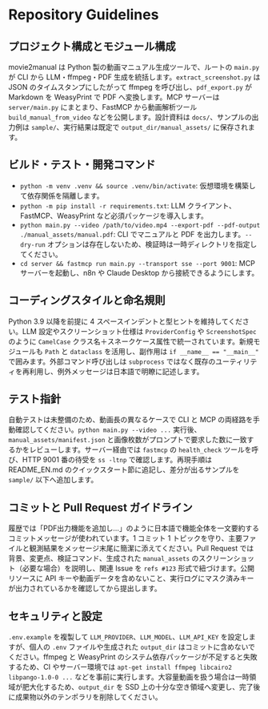 # Repository Guidelines

## プロジェクト構成とモジュール構成
movie2manual は Python 製の動画マニュアル生成ツールで、ルートの `main.py` が CLI から LLM・ffmpeg・PDF 生成を統括します。`extract_screenshot.py` は JSON のタイムスタンプにしたがって ffmpeg を呼び出し、`pdf_export.py` が Markdown を WeasyPrint で PDF へ変換します。MCP サーバーは `server/main.py` にまとまり、FastMCP から動画解析ツール `build_manual_from_video` などを公開します。設計資料は `docs/`、サンプルの出力例は `sample/`、実行結果は既定で `output_dir/manual_assets/` に保存されます。

## ビルド・テスト・開発コマンド
- `python -m venv .venv && source .venv/bin/activate`: 仮想環境を構築して依存関係を隔離します。
- `python -m pip install -r requirements.txt`: LLM クライアント、FastMCP、WeasyPrint など必須パッケージを導入します。
- `python main.py --video /path/to/video.mp4 --export-pdf --pdf-output ./manual_assets/manual.pdf`: CLI でマニュアルと PDF を出力します。`--dry-run` オプションは存在しないため、検証時は一時ディレクトリを指定してください。
- `cd server && fastmcp run main.py --transport sse --port 9001`: MCP サーバーを起動し、n8n や Claude Desktop から接続できるようにします。

## コーディングスタイルと命名規則
Python 3.9 以降を前提に 4 スペースインデントと型ヒントを維持してください。LLM 設定やスクリーンショット仕様は `ProviderConfig` や `ScreenshotSpec` のように `CamelCase` クラス名＋スネークケース属性で統一されています。新規モジュールも `Path` と `dataclass` を活用し、副作用は `if __name__ == "__main__"` で囲みます。外部コマンド呼び出しは `subprocess` ではなく既存のユーティリティを再利用し、例外メッセージは日本語で明瞭に記述します。

## テスト指針
自動テストは未整備のため、動画長の異なるケースで CLI と MCP の両経路を手動確認してください。`python main.py --video ...` 実行後、`manual_assets/manifest.json` と画像枚数がプロンプトで要求した数に一致するかをレビューします。サーバー経由では `fastmcp` の `health_check` ツールを呼び、HTTP 9001 番の待受を `ss -ltnp` で確認します。再現手順は README_EN.md のクイックスタート節に追記し、差分が出るサンプルを `sample/` 以下へ追加します。

## コミットと Pull Request ガイドライン
履歴では「PDF出力機能を追加し…」のように日本語で機能全体を一文要約するコミットメッセージが使われています。1 コミット 1 トピックを守り、主要ファイルと観測結果をメッセージ末尾に簡潔に添えてください。Pull Request では背景、変更点、検証コマンド、生成された `manual_assets` のスクリーンショット（必要な場合）を説明し、関連 Issue を `refs #123` 形式で紐づけます。公開リソースに API キーや動画データを含めないこと、実行ログにマスク済みキーが出力されているかを確認してから提出します。

## セキュリティと設定
`.env.example` を複製して `LLM_PROVIDER`、`LLM_MODEL`、`LLM_API_KEY` を設定しますが、個人の `.env` ファイルや生成された `output_dir` はコミットに含めないでください。ffmpeg と WeasyPrint のシステム依存パッケージが不足すると失敗するため、CI やサーバー環境では `apt-get install ffmpeg libcairo2 libpango-1.0-0 ...` などを事前に実行します。大容量動画を扱う場合は一時領域が肥大化するため、`output_dir` を SSD 上の十分な空き領域へ変更し、完了後に成果物以外のテンポラリを削除してください。

